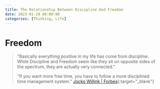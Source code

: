 ```yaml
---
title: The Relationship Between Discipline And Freedom
date: 2023-01-29 00:00:00
categories: [Thinking, Life]
---
```


# Freedom
> "Basically everything positive in my life has come from discipline. While Discipline and Freedom seem like
> they sit on opposite sides of the spectrum, they are actually very connected."
>
> "If you want more free time, you have to follow a more disciplined time management system."
> [Jocko Willink | Forbes](https://www.forbes.com/sites/danschawbel/2017/10/17/jocko-willink-the-relationship-between-discipline-and-freedom/){:target="_blank"}
